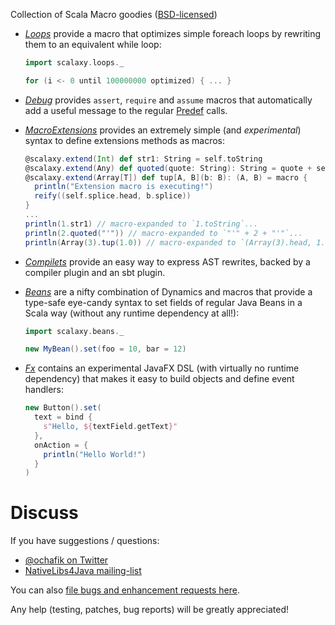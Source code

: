 Collection of Scala Macro goodies ([BSD-licensed](https://github.com/ochafik/Scalaxy/blob/master/LICENSE))
- *[Loops](https://github.com/ochafik/Scalaxy/tree/master/Loops)* provide a macro that optimizes simple foreach loops by rewriting them to an equivalent while loop:

    ```scala
    import scalaxy.loops._
    
    for (i <- 0 until 100000000 optimized) { ... }
    ```
- *[Debug](https://github.com/ochafik/Scalaxy/tree/master/Debug)* provides `assert`, `require` and `assume` macros that automatically add a useful message to the regular [Predef](http://www.scala-lang.org/api/current/index.html#scala.Predef$) calls.
- *[MacroExtensions](https://github.com/ochafik/Scalaxy/tree/master/MacroExtensions)* provides an extremely simple (and *experimental*) syntax to define extensions methods as macros:

    ```scala
    @scalaxy.extend(Int) def str1: String = self.toString
    @scalaxy.extend(Any) def quoted(quote: String): String = quote + self + quote
    @scalaxy.extend(Array[T]) def tup[A, B](b: B): (A, B) = macro {
      println("Extension macro is executing!") 
      reify((self.splice.head, b.splice))
    }
    ...
    println(1.str1) // macro-expanded to `1.toString`...
    println(2.quoted("'")) // macro-expanded to `"'" + 2 + "'"`...
    println(Array(3).tup(1.0)) // macro-expanded to `(Array(3).head, 1.0)`  (and prints a message during compilation)
    ```

- *[Compilets](https://github.com/ochafik/Scalaxy/tree/master/Compilets)* provide an easy way to express AST rewrites, backed by a compiler plugin and an sbt plugin.
- *[Beans](https://github.com/ochafik/Scalaxy/tree/master/Beans)* are a nifty combination of Dynamics and macros that provide a type-safe eye-candy syntax to set fields of regular Java Beans in a Scala way (without any runtime dependency at all!):

    ```scala
    import scalaxy.beans._
    
    new MyBean().set(foo = 10, bar = 12)
    ```

- *[Fx](https://github.com/ochafik/Scalaxy/tree/master/Fx)* contains an experimental JavaFX DSL (with virtually no runtime dependency) that makes it easy to build objects and define event handlers:

    ```scala
    new Button().set(
      text = bind {
        s"Hello, ${textField.getText}"
      },
      onAction = {
        println("Hello World!")
      }
    )
    ```

# Discuss

If you have suggestions / questions:
- [@ochafik on Twitter](http://twitter.com/ochafik)
- [NativeLibs4Java mailing-list](groups.google.com/group/nativelibs4java)

You can also [file bugs and enhancement requests here](https://github.com/ochafik/Scalaxy/issues/new).

Any help (testing, patches, bug reports) will be greatly appreciated!
